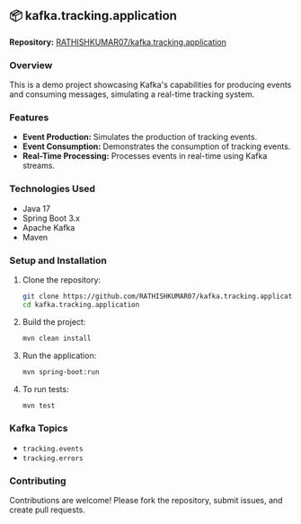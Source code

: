 ## 📦 kafka.tracking.application

**Repository:** [RATHISHKUMAR07/kafka.tracking.application](https://github.com/RATHISHKUMAR07/kafka.tracking.application)

### Overview

This is a demo project showcasing Kafka's capabilities for producing events and consuming messages, simulating a real-time tracking system.

### Features

* **Event Production:** Simulates the production of tracking events.
* **Event Consumption:** Demonstrates the consumption of tracking events.
* **Real-Time Processing:** Processes events in real-time using Kafka streams.

### Technologies Used

* Java 17
* Spring Boot 3.x
* Apache Kafka
* Maven

### Setup and Installation

1. Clone the repository:

   ```bash
   git clone https://github.com/RATHISHKUMAR07/kafka.tracking.application.git
   cd kafka.tracking.application
   ```

2. Build the project:

   ```bash
   mvn clean install
   ```

3. Run the application:

   ```bash
   mvn spring-boot:run
   ```

4. To run tests:

   ```bash
   mvn test
   ```

### Kafka Topics

* `tracking.events`
* `tracking.errors`

### Contributing

Contributions are welcome! Please fork the repository, submit issues, and create pull requests.
